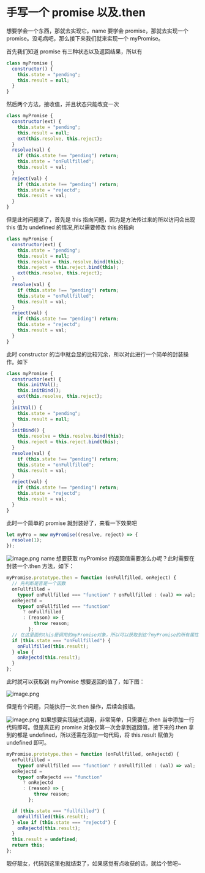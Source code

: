 # 手写一个 promise 以及.then

想要学会一个东西，那就去实现它。name 要学会 promise，那就去实现一个 promise。没毛病吧，那么接下来我们就来实现一个 myPromise。

首先我们知道 promise 有三种状态以及返回结果，所以有

```js
class myPromise {
  constructor() {
    this.state = "pending";
    this.result = null;
  }
}
```

然后两个方法，接收值，并且状态只能改变一次

```js
class myPromise {
  constructor(ext) {
    this.state = "pending";
    this.result = null;
    ext(this.resolve, this.reject);
  }
  resolve(val) {
    if (this.state !== "pending") return;
    this.state = "onFullfilled";
    this.result = val;
  }
  reject(val) {
    if (this.state !== "pending") return;
    this.state = "rejectd";
    this.result = val;
  }
}
```

但是此时问题来了，首先是 this 指向问题，因为是方法传过来的所以访问会出现 this 值为 undefined 的情况,所以需要修改 this 的指向

```js
class myPromise {
  constructor(ext) {
    this.state = "pending";
    this.result = null;
    this.resolve = this.resolve.bind(this);
    this.reject = this.reject.bind(this);
    ext(this.resolve, this.reject);
  }
  resolve(val) {
    if (this.state !== "pending") return;
    this.state = "onFullfilled";
    this.result = val;
  }
  reject(val) {
    if (this.state !== "pending") return;
    this.state = "rejectd";
    this.result = val;
  }
}
```

此时 constructor 的当中就会显的比较冗余，所以对此进行一个简单的封装操作。如下

```js
class myPromise {
  constructor(ext) {
    this.initVal();
    this.initBind();
    ext(this.resolve, this.reject);
  }
  initVal() {
    this.state = "pending";
    this.result = null;
  }
  initBind() {
    this.resolve = this.resolve.bind(this);
    this.reject = this.reject.bind(this);
  }
  resolve(val) {
    if (this.state !== "pending") return;
    this.state = "onFullfilled";
    this.result = val;
  }
  reject(val) {
    if (this.state !== "pending") return;
    this.state = "rejectd";
    this.result = val;
  }
}
```

此时一个简单的 promise 就封装好了，来看一下效果吧

```js
let myPro = new myPromise((resolve, reject) => {
  resolve(1);
});
```

![image.png](https://p9-juejin.byteimg.com/tos-cn-i-k3u1fbpfcp/8dca0cbf93e4422880b8f209b1b624d5~tplv-k3u1fbpfcp-watermark.image?)
name 想要获取 myPromise 的返回值需要怎么办呢？此时需要在封装一个.then 方法，如下：

```js
myPromise.prototype.then = function (onFullfilled, onReject) {
  // 先判断是否是一个函数
  onFullfilled =
    typeof onFullfilled === "function" ? onFullfilled : (val) => val;
  onRejectd =
    typeof onFullfilled === "function"
      ? onFullfilled
      : (reason) => {
          throw reason;
        };
  // 在这里面的this是调用的myPromise对象，所以可以获取到这个myPromise的所有属性,可以参考上图
  if (this.state === "onFullfilled") {
    onFullfilled(this.result);
  } else {
    onRejectd(this.result);
  }
};
```

此时就可以获取到 myPromise 想要返回的值了，如下图：

![image.png](https://p3-juejin.byteimg.com/tos-cn-i-k3u1fbpfcp/30c04207bd0e48c8b2bc308bf2bbdd00~tplv-k3u1fbpfcp-watermark.image?)

但是有个问题，只能执行一次.then 操作，后续会报错。

![image.png](https://p9-juejin.byteimg.com/tos-cn-i-k3u1fbpfcp/264e93e2b6e64c7fadbeec0dc5a5fbb2~tplv-k3u1fbpfcp-watermark.image?)
如果想要实现链式调用，非常简单，只需要在.then 当中添加一行代码即可。但是真正的 promise 对象仅第一次会拿到返回值，接下来的.then 拿到的都是 undefined，所以还需在添加一句代码，将 this.result 赋值为 undefined 即可。

```js
myPromise.prototype.then = function (onFullfilled, onRejectd) {
  onFullfilled =
    typeof onFullfilled === "function" ? onFullfilled : (val) => val;
  onRejectd =
    typeof onRejectd === "function"
      ? onRejectd
      : (reason) => {
          throw reason;
        };

  if (this.state === "fullfilled") {
    onFullfilled(this.result);
  } else if (this.state === "rejectd") {
    onRejectd(this.result);
  }
  this.result = undefined;
  return this;
};
```

靓仔靓女，代码到这里也就结束了，如果感觉有点收获的话，就给个赞吧~
